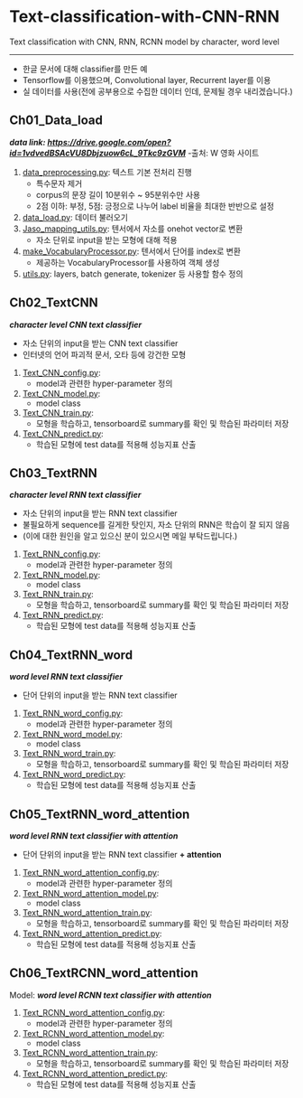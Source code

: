 # Text-classification-with-CNN-RNN
Text classification with CNN, RNN, RCNN model by character, word level

-----------------------------------------------------------
+ 한글 문서에 대해 classifier를 만든 예
+ Tensorflow를 이용했으며, Convolutional layer, Recurrent layer를 이용
+ 실 데이터를 사용(전에 공부용으로 수집한 데이터 인데, 문제될 경우 내리겠습니다.)

## Ch01_Data_load
***data link: https://drive.google.com/open?id=1vdvedBSAcVU8Dbjzuow6cL_9Tkc9zGVM***
-출처: W 영화 사이트
1. [data_preprocessing.py](https://github.com/DeokO/Text-classification-with-CNN-RNN-with-Tensorflow/blob/master/Ch01_Data_load/data_preprocessing.py): 텍스트 기본 전처리 진행
    - 특수문자 제거
    - corpus의 문장 길이 10분위수 ~ 95분위수만 사용
    - 2점 이하: 부정, 5점: 긍정으로 나누어 label 비율을 최대한 반반으로 설정
2. [data_load.py](https://github.com/DeokO/Text-classification-with-CNN-RNN-with-Tensorflow/blob/master/Ch01_Data_load/data_load.py): 데이터 불러오기
3. [Jaso_mapping_utils.py](https://github.com/DeokO/Text-classification-with-CNN-RNN-with-Tensorflow/blob/master/Ch01_Data_load/Jaso_mapping_utils.py): 텐서에서 자소를 onehot vector로 변환
    - 자소 단위로 input을 받는 모형에 대해 적용
4. [make_VocabularyProcessor.py](https://github.com/DeokO/Text-classification-with-CNN-RNN-with-Tensorflow/blob/master/Ch01_Data_load/make_VocabularyProcessor.py): 텐서에서 단어를 index로 변환
    - 제공하는 VocabularyProcessor를 사용하여 객체 생성
5. [utils.py](https://github.com/DeokO/Text-classification-with-CNN-RNN-with-Tensorflow/blob/master/Ch01_Data_load/utils.py): layers, batch generate, tokenizer 등 사용할 함수 정의

## Ch02_TextCNN
***character level CNN text classifier***
+ 자소 단위의 input을 받는 CNN text classifier
+ 인터넷의 언어 파괴적 문서, 오타 등에 강건한 모형
1. [Text_CNN_config.py](https://github.com/DeokO/Text-classification-with-CNN-RNN-with-Tensorflow/blob/master/Ch02_TextCNN/Text_CNN_config.py):
    - model과 관련한 hyper-parameter 정의
2. [Text_CNN_model.py](https://github.com/DeokO/Text-classification-with-CNN-RNN-with-Tensorflow/blob/master/Ch02_TextCNN/Text_CNN_model.py):
    - model class
3. [Text_CNN_train.py](https://github.com/DeokO/Text-classification-with-CNN-RNN-with-Tensorflow/blob/master/Ch02_TextCNN/Text_CNN_train.py):
    - 모형을 학습하고, tensorboard로 summary를 확인 및 학습된 파라미터 저장
4. [Text_CNN_predict.py](https://github.com/DeokO/Text-classification-with-CNN-RNN-with-Tensorflow/blob/master/Ch02_TextCNN/Text_CNN_train.py):
    - 학습된 모형에 test data를 적용해 성능지표 산출

## Ch03_TextRNN
***character level RNN text classifier***
+ 자소 단위의 input을 받는 RNN text classifier
+ 불필요하게 sequence를 길게한 탓인지, 자소 단위의 RNN은 학습이 잘 되지 않음
+ (이에 대한 원인을 알고 있으신 분이 있으시면 메일 부탁드립니다.)
1. [Text_RNN_config.py](https://github.com/DeokO/Text-classification-with-CNN-RNN-with-Tensorflow/blob/master/Ch03_TextRNN/Text_RNN_config.py):
    - model과 관련한 hyper-parameter 정의
2. [Text_RNN_model.py](https://github.com/DeokO/Text-classification-with-CNN-RNN-with-Tensorflow/blob/master/Ch03_TextRNN/Text_RNN_model.py):
    - model class
3. [Text_RNN_train.py](https://github.com/DeokO/Text-classification-with-CNN-RNN-with-Tensorflow/blob/master/Ch03_TextRNN/Text_RNN_train.py):
    - 모형을 학습하고, tensorboard로 summary를 확인 및 학습된 파라미터 저장
4. [Text_RNN_predict.py](https://github.com/DeokO/Text-classification-with-CNN-RNN-with-Tensorflow/blob/master/Ch03_TextRNN/Text_RNN_train.py):
    - 학습된 모형에 test data를 적용해 성능지표 산출

## Ch04_TextRNN_word
***word level RNN text classifier***
+ 단어 단위의 input을 받는 RNN text classifier
1. [Text_RNN_word_config.py](https://github.com/DeokO/Text-classification-with-CNN-RNN-with-Tensorflow/blob/master/Ch04_TextRNN_word/Text_RNN_word_config.py):
    - model과 관련한 hyper-parameter 정의
2. [Text_RNN_word_model.py](https://github.com/DeokO/Text-classification-with-CNN-RNN-with-Tensorflow/blob/master/Ch04_TextRNN_word/Text_RNN_word_model.py):
    - model class
3. [Text_RNN_word_train.py](https://github.com/DeokO/Text-classification-with-CNN-RNN-with-Tensorflow/blob/master/Ch04_TextRNN_word/Text_RNN_word_train.py):
    - 모형을 학습하고, tensorboard로 summary를 확인 및 학습된 파라미터 저장
4. [Text_RNN_word_predict.py](https://github.com/DeokO/Text-classification-with-CNN-RNN-with-Tensorflow/blob/master/Ch04_TextRNN_word/Text_RNN_word_train.py):
    - 학습된 모형에 test data를 적용해 성능지표 산출

## Ch05_TextRNN_word_attention
***word level RNN text classifier with attention***
+ 단어 단위의 input을 받는 RNN text classifier **+ attention**
1. [Text_RNN_word_attention_config.py](https://github.com/DeokO/Text-classification-with-CNN-RNN-with-Tensorflow/blob/master/Ch05_TextRNN_word_attention/Text_RNN_word_attention_config.py):
    - model과 관련한 hyper-parameter 정의
2. [Text_RNN_word_attention_model.py](https://github.com/DeokO/Text-classification-with-CNN-RNN-with-Tensorflow/blob/master/Ch05_TextRNN_word_attention/Text_RNN_word_attention_model.py):
    - model class
3. [Text_RNN_word_attention_train.py](https://github.com/DeokO/Text-classification-with-CNN-RNN-with-Tensorflow/blob/master/Ch05_TextRNN_word_attention/Text_RNN_word_attention_train.py):
    - 모형을 학습하고, tensorboard로 summary를 확인 및 학습된 파라미터 저장
4. [Text_RNN_word_attention_predict.py](https://github.com/DeokO/Text-classification-with-CNN-RNN-with-Tensorflow/blob/master/Ch05_TextRNN_word_attention/Text_RNN_word_attention_train.py):
    - 학습된 모형에 test data를 적용해 성능지표 산출

## Ch06_TextRCNN_word_attention
Model: ***word level RCNN text classifier with attention***
1. [Text_RCNN_word_attention_config.py](https://github.com/DeokO/Text-classification-with-CNN-RNN-with-Tensorflow/blob/master/Ch06_TextRCNN_word_attention/Text_RCNN_word_attention_config.py):
    - model과 관련한 hyper-parameter 정의
2. [Text_RCNN_word_attention_model.py](https://github.com/DeokO/Text-classification-with-CNN-RNN-with-Tensorflow/blob/master/Ch06_TextRCNN_word_attention/Text_RCNN_word_attention_model.py):
    - model class
3. [Text_RCNN_word_attention_train.py](https://github.com/DeokO/Text-classification-with-CNN-RNN-with-Tensorflow/blob/master/Ch06_TextRCNN_word_attention/Text_RCNN_word_attention_train.py):
    - 모형을 학습하고, tensorboard로 summary를 확인 및 학습된 파라미터 저장
4. [Text_RCNN_word_attention_predict.py](https://github.com/DeokO/Text-classification-with-CNN-RNN-with-Tensorflow/blob/master/Ch06_TextRCNN_word_attention/Text_RCNN_word_attention_train.py):
    - 학습된 모형에 test data를 적용해 성능지표 산출

